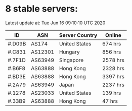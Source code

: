 # 8 stable servers:

Latest update at: Tue Jun 16 09:10:10 UTC 2020

| ID | ASN | Server Country | Online |
| -- | --- | -------------- | ------ |
| #.D09B | AS174 | United States | 674 hrs |
| #.C831 | AS12301 | Hungary | 856 hrs |
| #.7F1D | AS63949 | Singapore | 2578 hrs |
| #.B6F8 | AS63888 | Hong Kong | 2328 hrs |
| #.BD3E | AS63888 | Hong Kong | 3397 hrs |
| #.2A79 | AS63949 | Japan | 2237 hrs |
| #.1278 | AS23033 | United States | 139 hrs |
| #.33B9 | AS63888 | Hong Kong | 47 hrs |

